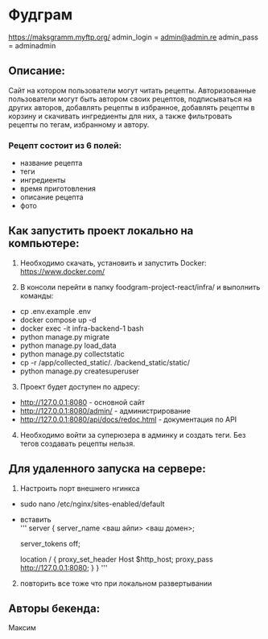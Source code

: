# Фудграм

https://maksgramm.myftp.org/
admin_login = admin@admin.re
admin_pass = adminadmin

## Описание:

Сайт на котором пользователи могут читать рецепты. Авторизованные пользователи могут быть автором своих рецептов, подписываться на других авторов, добавлять рецепты в избранное, добавлять рецепты в корзину и скачивать ингредиенты для них, а также фильтровать рецепты по тегам, избранному и автору.

### Рецепт состоит из 6 полей:
- название рецепта
- теги
- ингредиенты
- время приготовления
- описание рецепта
- фото

## Как запустить проект локально на компьютере:

1. Необходимо скачать, установить и запустить Docker: https://www.docker.com/

2. В консоли перейти в папку foodgram-project-react/infra/ и выполнить команды:
- cp .env.example .env
- docker compose up -d
- docker exec -it infra-backend-1 bash
- python manage.py migrate
- python manage.py load_data
- python manage.py collectstatic
- cp -r /app/collected_static/. /backend_static/static/
- python manage.py createsuperuser

3. Проект будет доступен по адресу:
- http://127.0.0.1:8080 - основной сайт
- http://127.0.0.1:8080/admin/ - администрирование
- http://127.0.0.1:8080/api/docs/redoc.html - документация по API 

4. Необходимо войти за суперюзера в админку и создать теги. Без тегов создавать рецепты нельзя.

## Для удаленного запуска на сервере:

1. Настроить порт внешнего нгинкса 
- sudo nano /etc/nginx/sites-enabled/default
- вставить     
'''
server {
    server_name <ваш айпи> <ваш домен>;

    server_tokens off;

    location / {
        proxy_set_header Host $http_host;
        proxy_pass http://127.0.0.1:8080;
    }
}
'''
2. повторить все тоже что при локальном развертывании


## Авторы бекенда:
Максим

